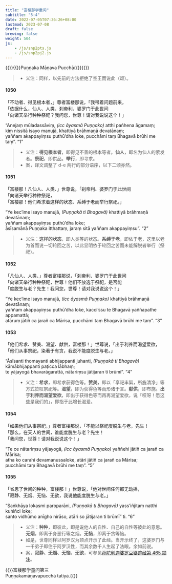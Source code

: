 ```yaml
---
title: "富楼那学童问"
subtitle: "5:4"
date: 2022-07-05T07:36:26+08:00
lastmod: 2023-07-08
draft: false
brewing: false
weight: 504
js:
    - /js/snp2pts.js
    - /js/snp2pj2.js
---
```



{{<subtitle>}}{{<suttalink src="snp5.4">}}Puṇṇaka Māṇava Pucchā{{</suttalink>}}{{</subtitle>}}

> - 义注：同样，以先前的方法拒绝了空王而说此（颂）。

#### 1050

「不动者、得见根本者，」尊者富楼那说，「我带着问题前来，  
「依据什么，仙人、人类、刹帝利、婆罗门于此世间  
「向诸天举行种种祭祀？我问您，世尊！请对我说说这个！」

“Anejaṃ mūladassāviṃ, <i>(icc āyasmā Puṇṇako)</i> atthi pañhena āgamaṃ;  
kiṃ nissitā isayo manujā, khattiyā brāhmaṇā devatānaṃ;  
yaññam akappayiṃsu puthū’dha loke, pucchāmi taṃ Bhagavā brūhi me taṃ”. <q>1</q>

> - 义注：**得见根本者**，即得见不善的根本等者。**仙人**，即名为仙人的萦发者。**祭祀**，即供品。**举行**，即寻求。
> - 案，译文调整了 d-e 两行的部分语序，以下二颂亦然。

#### 1051

「富楼那！凡仙人、人类、」世尊说，「刹帝利、婆罗门于此世间  
「向诸天举行种种祭祀，  
「富楼那！他们希求着这样的状态、系缚于老而举行祭祀。」

“Ye kec’ime isayo manujā, <i>(Puṇṇakā ti Bhagavā)</i> khattiyā brāhmaṇā devatānaṃ;  
yaññam akappayiṃsu puthū’dha loke;  
āsīsamānā Puṇṇaka itthattaṃ, jaraṃ sitā yaññam akappayiṃsu”. <q>2</q>

> - 义注：**这样的状态**，即人类等的状态。**系缚于老**，即依于老，这里以老为首而说一切轮回之苦，以此显明依于轮回之苦而未能解脱者举行（祭祀）。

#### 1052

「凡仙人、人类、」尊者富楼那说，「刹帝利、婆罗门于此世间  
「向诸天举行种种祭祀，世尊！他们不放逸于祭祀，是否能  
「度脱生与老？先生！我问您，世尊！请对我说说这个！」

“Ye kec’ime isayo manujā, <i>(icc āyasmā Puṇṇako)</i> khattiyā brāhmaṇā devatānaṃ;  
yaññam akappayiṃsu puthū’dha loke, kacci’ssu te Bhagavā yaññapathe appamattā;  
atāruṃ jātiñ ca jarañ ca Mārisa, pucchāmi taṃ Bhagavā brūhi me taṃ”. <q>3</q>

#### 1053

「他们希求、赞美、渴望、献供，富楼那！」世尊说，「出于利养而渴望爱欲，  
「他们从事祭祀，染著于有贪，我说不能度脱生与老。」

“Āsīsanti thomayanti abhijappanti juhanti, <i>(Puṇṇakā ti Bhagavā)</i> kāmābhijappanti paṭicca lābhaṃ;  
te yājayogā bhavarāgarattā, nātariṃsu jātijaran ti brūmi”. <q>4</q>

> - 义注：**希求**，即希求获得色等。**赞美**，即以「享祀丰絜，所施清净」等方式赞叹祭祀等。**渴望**，即为获得色等而形诸于言。**献供**，即布施。**出于利养而渴望爱欲**，即出于获得色等而再再渴望爱欲，说「哎呀！愿这些是我们的」，即指于此增长渴爱。

#### 1054

「如果他们从事祭祀，」尊者富楼那说，「不能以祭祀度脱生与老，先生！  
「那么，在天人的世间，谁能度脱生与老？先生！  
「我问您，世尊！请对我说说这个！」

“Te ce nātariṃsu yājayogā, <i>(icc āyasmā Puṇṇako)</i> yaññehi jātiñ ca jarañ ca Mārisa;  
atha ko carahi devamanussaloke, atāri jātiñ ca jarañ ca Mārisa;  
pucchāmi taṃ Bhagavā brūhi me taṃ”. <q>5</q>

#### 1055

「省思了世间的种种，富楼那！」世尊说，「他对世间任何都无动摇，  
「寂静、无烟、无恼、无欲，我说他能度脱生与老。」

“Saṅkhāya lokasmi paroparāni, <i>(Puṇṇakā ti Bhagavā)</i> yass’iñjitaṃ natthi kuhiñci loke;  
santo vidhūmo anīgho nirāso, atāri so jātijaran ti brūmī” ti. <q>6</q>

> - 义注：**种种**，即彼此，即是说他人的自性、自己的自性等彼此的意思。**无烟**，即离于身恶行等之烟。**无恼**，即离于贪等恼。
> - 如是，世尊同样以阿罗汉为顶点开示了此经。当开示终了，这婆罗门与一千弟子即住于阿罗汉性，而其余数千人生起了法眼。余如前说。
> - 案，**寂静、无烟、无恼、无欲**，可参见[孙陀利迦婆罗豆婆遮经第 465 颂注](../304/#465)。


{{<eof>}}富楼那学童问第三<br><span class="pi">Puṇṇakamāṇavapucchā tatiyā.</span>{{</eof>}}